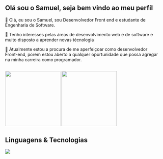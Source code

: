 ## Olá sou o Samuel, seja bem vindo ao meu perfil

👋 Olá, eu sou o Samuel, sou Desenvolvedor Front end e estudante de Engenharia de Software.

👀 Tenho interesses pelas áreas de desenvolvimento web e de software e muito disposto a aprender novas técnologia

🌱 Atualmente estou a procura de me aperfeiçoar como desenvolvedor Front-end, porem estou aberto a qualquer oportunidade que possa agregar na minha carreira como programador. 
##
<div>
    <img height="180em" src="https://github-readme-stats.vercel.app/api?username=smTeixeira&show_icons=true&theme=dark&include_all_commits=true&count_private=true" />
    <img height="180em" src="https://github-readme-stats.vercel.app/api/top-langs/?username=smTeixeira&layout=compact&langs_count=8&theme=dark" />
</div>

## Linguagens & Tecnologias

<p align="start">
  <a href="https://skillicons.dev">
    <img src="https://skillicons.dev/icons?i=js,html,css,bootstrap,sass,figma,ts,react,redux,vue,gulp,npm,tailwind" />
  </a>
</p>

